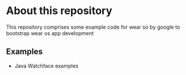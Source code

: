 # About this repository
This repository comprises some example code  for wear so by google to bootstrap wear os app development

## Examples

* Java Watchface examples



